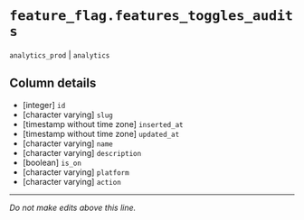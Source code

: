 # `feature_flag.features_toggles_audits`
`analytics_prod` | `analytics`

## Column details
* [integer]   `id`
* [character varying] `slug`
* [timestamp without time zone] `inserted_at`
* [timestamp without time zone] `updated_at`
* [character varying] `name`
* [character varying] `description`
* [boolean]   `is_on`
* [character varying] `platform`
* [character varying] `action`

-------------------------------------------------------------------------------
*Do not make edits above this line.*
